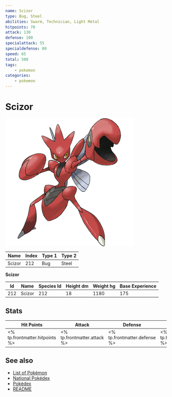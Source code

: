 ```yaml
---
name: Scizor
type: Bug, Steel
abilities: Swarm, Technician, Light Metal
hitpoints: 70
attack: 130
defense: 100
specialattack: 55
specialdefense: 80
speed: 65
total: 500
tags:
    - pokemon
categories:
    - pokemon
---
```


# Scizor


![Scizor](images/212.png)

| **Name** | **Index** | **Type 1** | **Type 2** |
|----|----|----|----|
| Scizor | 212 | Bug | Steel  |

**Scizor** 




| **Id** | **Name** | **Species Id** | **Height dm** | **Weight hg** | **Base Experience** |
|--------|----------|----------------|------------|------------|---------------------|
| 212 | Scizor | 212 | 18 | 1180 | 175 |



## Stats

| **Hit Points** | **Attack** | **Defense** | **Special Attack** | **Special Defense** | **Speed** | **Total** |
|----------------|------------|-------------|--------------------|---------------------|-----------|-----------|
| <% tp.frontmatter.hitpoints %> | <% tp.frontmatter.attack %> | <% tp.frontmatter.defense %> | <% tp.frontmatter.specialattack %> | <% tp.frontmatter.specialdefense %> | <% tp.frontmatter.speed %> | <% tp.frontmatter.total %> |

## See also

- [List of Pokémon](../pokemon.md)
- [National Pokédex](../national_pokedex.md)
- [Pokédex](../pokedex.md)
- [README](../README.md)
